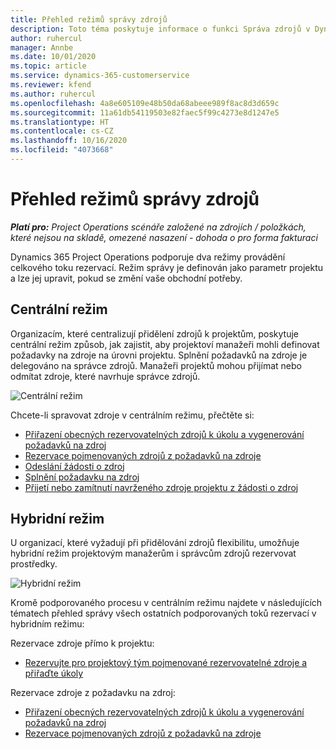```yaml
---
title: Přehled režimů správy zdrojů
description: Toto téma poskytuje informace o funkci Správa zdrojů v Dynamics 365 Project Operations.
author: ruhercul
manager: Annbe
ms.date: 10/01/2020
ms.topic: article
ms.service: dynamics-365-customerservice
ms.reviewer: kfend
ms.author: ruhercul
ms.openlocfilehash: 4a8e605109e48b50da68abeee989f8ac8d3d659c
ms.sourcegitcommit: 11a61db54119503e82faec5f99c4273e8d1247e5
ms.translationtype: HT
ms.contentlocale: cs-CZ
ms.lasthandoff: 10/16/2020
ms.locfileid: "4073668"
---
```

# <a name="resource-management-modes-overview"></a>Přehled režimů správy zdrojů

_**Platí pro:** Project Operations scénáře založené na zdrojích / položkách, které nejsou na skladě, omezené nasazení - dohoda o pro forma fakturaci_


Dynamics 365 Project Operations podporuje dva režimy provádění celkového toku rezervací. Režim správy je definován jako parametr projektu a lze jej upravit, pokud se změní vaše obchodní potřeby.    

## <a name="central-mode"></a>Centrální režim
Organizacím, které centralizují přidělení zdrojů k projektům, poskytuje centrální režim způsob, jak zajistit, aby projektoví manažeři mohli definovat požadavky na zdroje na úrovni projektu. Splnění požadavků na zdroje je delegováno na správce zdrojů. Manažeři projektů mohou přijímat nebo odmítat zdroje, které navrhuje správce zdrojů.

![Centrální režim](./media/resource-management-central.png)

Chcete-li spravovat zdroje v centrálním režimu, přečtěte si:

- [Přiřazení obecných rezervovatelných zdrojů k úkolu a vygenerování požadavků na zdroj](https://docs.microsoft.com/dynamics365/project-service/assign-generic-bookable-resource)
- [Rezervace pojmenovaných zdrojů z požadavků na zdroje](https://docs.microsoft.com/dynamics365/project-service/book-named-resource)
- [Odeslání žádosti o zdroj](https://docs.microsoft.com/dynamics365/project-service/submit-resource-request)
- [Splnění požadavku na zdroj](https://docs.microsoft.com/dynamics365/project-service/resource-management-fulfill-requests)
- [Přijetí nebo zamítnutí navrženého zdroje projektu z žádosti o zdroj](https://docs.microsoft.com/dynamics365/project-service/accept-reject-proposed-resource)

## <a name="hybrid-mode"></a>Hybridní režim
U organizací, které vyžadují při přidělování zdrojů flexibilitu, umožňuje hybridní režim projektovým manažerům i správcům zdrojů rezervovat prostředky.

![Hybridní režim](./media/resource-management-hybrid.png)

Kromě podporovaného procesu v centrálním režimu najdete v následujících tématech přehled správy všech ostatních podporovaných toků rezervací v hybridním režimu:

Rezervace zdroje přímo k projektu:
- [Rezervujte pro projektový tým pojmenované rezervovatelné zdroje a přiřaďte úkoly](https://docs.microsoft.com/dynamics365/project-service/assign-named-bookable-resource)

Rezervace zdroje z požadavku na zdroj:
- [Přiřazení obecných rezervovatelných zdrojů k úkolu a vygenerování požadavků na zdroj](https://docs.microsoft.com/dynamics365/project-service/assign-generic-bookable-resource)
- [Rezervace pojmenovaných zdrojů z požadavků na zdroje](https://docs.microsoft.com/dynamics365/project-service/book-named-resource)
